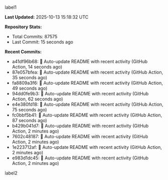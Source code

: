 
label1 
<!-- ACTIVITY_START -->
**Last Updated:** 2025-10-13 15:18:32 UTC

**Repository Stats:**
- Total Commits: 87575
- Last Commit: 15 seconds ago

**Recent Commits:**
- a41df96b68: 🤖 Auto-update README with recent activity (GitHub Action, 14 seconds ago)
- 87e057bfea: 🤖 Auto-update README with recent activity (GitHub Action, 35 seconds ago)
- fa8809a3f6: 🤖 Auto-update README with recent activity (GitHub Action, 49 seconds ago)
- 94dd0fe9b3: 🤖 Auto-update README with recent activity (GitHub Action, 62 seconds ago)
- e4e380fd18: 🤖 Auto-update README with recent activity (GitHub Action, 75 seconds ago)
- fc0bbf5b41: 🤖 Auto-update README with recent activity (GitHub Action, 87 seconds ago)
- b429b041d7: 🤖 Auto-update README with recent activity (GitHub Action, 2 minutes ago)
- 7602c48187: 🤖 Auto-update README with recent activity (GitHub Action, 2 minutes ago)
- 1e223712af: 🤖 Auto-update README with recent activity (GitHub Action, 2 minutes ago)
- e983d1dc45: 🤖 Auto-update README with recent activity (GitHub Action, 2 minutes ago)
<!-- ACTIVITY_END -->

label2
